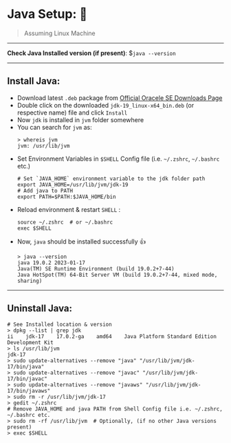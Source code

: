 # Java Setup: 🍵

> Assuming Linux Machine

---

**Check Java Installed version (if present)**: $`java --version`

---

## Install Java:

- Download  latest `.deb` package from [Official Oracele SE Downloads Page](https://www.oracle.com/java/technologies/downloads/)
- Double click on the downloaded `jdk-19_linux-x64_bin.deb` (or respective name) file and click `Install`
- Now `jdk` is installed in `jvm` folder somewhere
- You can search for `jvm` as:
  ```shell
  > whereis jvm
  jvm: /usr/lib/jvm
  ```
- Set Environment Variables in  `$SHELL`  Config file (i.e. `~/.zshrc`, `~/.bashrc` etc.)
  ```shell
  # Set `JAVA_HOME` environment variable to the jdk folder path
  export JAVA_HOME=/usr/lib/jvm/jdk-19
  # Add java to PATH
  export PATH=$PATH:$JAVA_HOME/bin
  ```
- Reload environment & restart `SHELL` :
  ```shell
  source ~/.zshrc  # or ~/.bashrc
  exec $SHELL
  ````
- Now, `java` should be installed successfully :thumbsup:
  ```shell
  > java --version
  java 19.0.2 2023-01-17
  Java(TM) SE Runtime Environment (build 19.0.2+7-44)
  Java HotSpot(TM) 64-Bit Server VM (build 19.0.2+7-44, mixed mode, sharing)
  ```

---

## Uninstall Java:

```shell
# See Installed location & version
> dpkg --list | grep jdk
ii    jdk-17    17.0.2-ga    amd64    Java Platform Standard Edition Development Kit
> ls /usr/lib/jvm                                                              
jdk-17
> sudo update-alternatives --remove "java" "/usr/lib/jvm/jdk-17/bin/java"
> sudo update-alternatives --remove "javac" "/usr/lib/jvm/jdk-17/bin/javac"
> sudo update-alternatives --remove "javaws" "/usr/lib/jvm/jdk-17/bin/javaws"
> sudo rm -r /usr/lib/jvm/jdk-17
> gedit ~/.zshrc
# Remove JAVA_HOME and java PATH from Shell Config file i.e. ~/.zshrc, ~/.bashrc etc.
> sudo rm -rf /usr/lib/jvm  # Optionally, (if no other Java versions present)
> exec $SHELL
```
